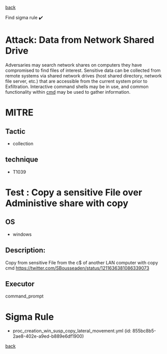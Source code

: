 
[back](../index.md)

Find sigma rule :heavy_check_mark: 

# Attack: Data from Network Shared Drive 

Adversaries may search network shares on computers they have compromised to find files of interest. Sensitive data can be collected from remote systems via shared network drives (host shared directory, network file server, etc.) that are accessible from the current system prior to Exfiltration. Interactive command shells may be in use, and common functionality within [cmd](https://attack.mitre.org/software/S0106) may be used to gather information.

# MITRE
## Tactic
  - collection


## technique
  - T1039


# Test : Copy a sensitive File over Administive share with copy
## OS
  - windows


## Description:
Copy from sensitive File from the c$ of another LAN computer with copy cmd
https://twitter.com/SBousseaden/status/1211636381086339073

## Executor
command_prompt

# Sigma Rule
 - proc_creation_win_susp_copy_lateral_movement.yml (id: 855bc8b5-2ae8-402e-a9ed-b889e6df1900)



[back](../index.md)
